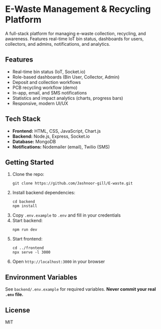 # E-Waste Management & Recycling Platform

A full-stack platform for managing e-waste collection, recycling, and awareness. Features real-time IoT bin status, dashboards for users, collectors, and admins, notifications, and analytics.

## Features
- Real-time bin status (IoT, Socket.io)
- Role-based dashboards (Bin User, Collector, Admin)
- Deposit and collection workflows
- PCB recycling workflow (demo)
- In-app, email, and SMS notifications
- Statistics and impact analytics (charts, progress bars)
- Responsive, modern UI/UX

## Tech Stack
- **Frontend:** HTML, CSS, JavaScript, Chart.js
- **Backend:** Node.js, Express, Socket.io
- **Database:** MongoDB
- **Notifications:** Nodemailer (email), Twilio (SMS)

## Getting Started
1. Clone the repo:
	```
	git clone https://github.com/Jashnoor-gill/E-waste.git
	```
2. Install backend dependencies:
	```
	cd backend
	npm install
	```
3. Copy `.env.example` to `.env` and fill in your credentials
4. Start backend:
	```
	npm run dev
	```
5. Start frontend:
	```
	cd ../frontend
	npx serve -l 3000
	```
6. Open `http://localhost:3000` in your browser

## Environment Variables
See `backend/.env.example` for required variables. **Never commit your real `.env` file.**

## License
MIT
